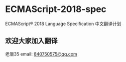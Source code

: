 # ECMAScript-2018-spec 
ECMAScript® 2018 Language Specification 中文翻译计划

## 欢迎大家加入翻译
老唐35 email: 840750575@qq.com 




